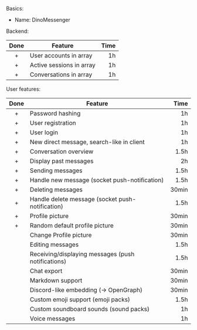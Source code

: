 Basics:

- Name: DinoMessenger

Backend:

| Done | Feature                  | Time |
| :--: | ------------------------ | ---: |
|  +   | User accounts in array   |   1h |
|  +   | Active sessions in array |   1h |
|  +   | Conversations in array   |   1h |

User features:

| Done | Feature                                            |  Time |
| :--: | -------------------------------------------------- | ----: |
|  +   | Password hashing                                   |    1h |
|  +   | User registration                                  |    1h |
|  +   | User login                                         |    1h |
|  +   | New direct message, search-like in client          |    1h |
|  +   | Conversation overview                              |  1.5h |
|  +   | Display past messages                              |    2h |
|  +   | Sending messages                                   |  1.5h |
|  +   | Handle new message (socket push-notification)      |  1.5h |
|  +   | Deleting messages                                  | 30min |
|  +   | Handle delete message (socket push-notification)   |  1.5h |
|  +   | Profile picture                                    | 30min |
|  +   | Random default profile picture                     | 30min |
|      | Change Profile picture                             | 30min |
|      | Editing messages                                   |  1.5h |
|      | Receiving/displaying messages (push notifications) |  1.5h |
|      | Chat export                                        | 30min |
|      | Markdown support                                   | 30min |
|      | Discord-like embedding (-> OpenGraph)              | 30min |
|      | Custom emoji support (emoji packs)                 |  1.5h |
|      | Custom soundboard sounds (sound packs)             |    1h |
|      | Voice messages                                     |    1h |
